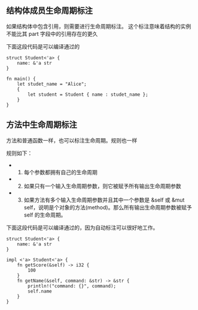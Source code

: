 
## 结构体成员生命周期标注
如果结构体中包含引用，则需要进行生命周期标注。
这个标注意味着结构的实例不能比其 part 字段中的引用存在的更久

下面这段代码是可以编译通过的
```
struct Student<'a> {
    name: &'a str
}

fn main() {
    let studet_name = "Alice";
    {
        let student = Student { name : studet_name };
    }
}
```

## 方法中生命周期标注
方法和普通函数一样，也可以标注生命周期。规则也一样

规则如下：
- 1. 每个参数都拥有自己的生命周期
- 2. 如果只有一个输入生命周期参数，则它被赋予所有输出生命周期参数
- 3. 如果方法有多个输入生命周期参数并且其中一个参数是 &self 或 &mut self，说明是个对象的方法(method)。那么所有输出生命周期参数被赋予 self 的生命周期。

下面这段代码是可以编译通过的，因为自动标注可以很好地工作。

```shell
struct Student<'a> {
    name: &'a str
}

impl <'a> Student<'a> {
    fn getScore(&self) -> i32 {
        100
    }
    fn getName(&self, command: &str) -> &str {
        println!("command: {}", command);
        self.name
    }
}
```

